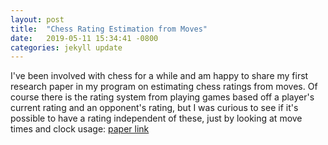 ```yaml
---
layout: post
title:  "Chess Rating Estimation from Moves"
date:   2019-05-11 15:34:41 -0800
categories: jekyll update
---
```


I've been involved with chess for a while and am happy to share my first research paper in my program
on estimating chess ratings from moves. Of course there is the rating system from playing games based off
a player's current rating and an opponent's rating, but I was curious to see if it's possible to have a rating
independent of these, just by looking at move times and clock usage: [paper link][github-link]

[jekyll-docs]: https://jekyllrb.com/docs/home
[jekyll-gh]:   https://github.com/jekyll/jekyll
[jekyll-talk]: https://talk.jekyllrb.com/
[github-link]: https://arxiv.org/abs/2409.11506